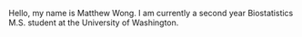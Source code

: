 Hello, my name is Matthew Wong. I am currently a second year Biostatistics M.S. student at the University of Washington.


